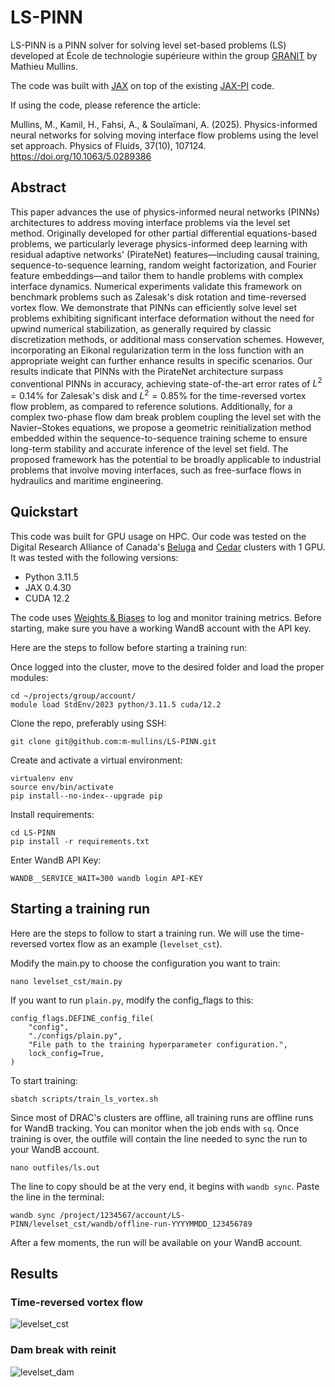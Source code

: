 # LS-PINN

LS-PINN is a PINN solver for solving level set-based problems (LS) developed at École de technologie supérieure within the group [GRANIT](https://www.etsmtl.ca/recherche/laboratoires-et-chaires-ets/granit) by Mathieu Mullins.

The code was built with [JAX](https://docs.jax.dev/) on top of the existing [JAX-PI](https://github.com/PredictiveIntelligenceLab/jaxpi/) code.

If using the code, please reference the article:

Mullins, M., Kamil, H., Fahsi, A., & Soulaïmani, A. (2025). Physics-informed neural networks for solving moving interface flow problems using the level set approach. Physics of Fluids, 37(10), 107124. https://doi.org/10.1063/5.0289386


## Abstract

This paper advances the use of physics-informed neural networks (PINNs) architectures to address moving interface problems via the level set method. Originally developed for other partial differential equations-based problems, we particularly leverage physics-informed deep learning with residual adaptive networks' (PirateNet) features—including causal training, sequence-to-sequence learning, random weight factorization, and Fourier feature embeddings—and tailor them to handle problems with complex interface dynamics. Numerical experiments validate this framework on benchmark problems such as Zalesak's disk rotation and time-reversed vortex flow. We demonstrate that PINNs can efficiently solve level set problems exhibiting significant interface deformation without the need for upwind numerical stabilization, as generally required by classic discretization methods, or additional mass conservation schemes. However, incorporating an Eikonal regularization term in the loss function with an appropriate weight can further enhance results in specific scenarios. Our results indicate that PINNs with the PirateNet architecture surpass conventional PINNs in accuracy, achieving state-of-the-art error rates of $L^2=0.14\%$ for Zalesak's disk and $L^2=0.85\%$ for the time-reversed vortex flow problem, as compared to reference solutions. Additionally, for a complex two-phase flow dam break problem coupling the level set with the Navier–Stokes equations, we propose a geometric reinitialization method embedded within the sequence-to-sequence training scheme to ensure long-term stability and accurate inference of the level set field. The proposed framework has the potential to be broadly applicable to industrial problems that involve moving interfaces, such as free-surface flows in hydraulics and maritime engineering.

## Quickstart

This code was built for GPU usage on HPC. Our code was tested on the Digital Research Alliance of Canada's [Beluga](https://docs.alliancecan.ca/wiki/B%C3%A9luga/) and [Cedar](https://docs.alliancecan.ca/wiki/Cedar) clusters with 1 GPU.
It was tested with the following versions:

- Python 3.11.5
- JAX 0.4.30
- CUDA 12.2

The code uses [Weights & Biases](https://wandb.ai/site) to log and monitor training metrics. Before starting, make sure you have a working WandB account with the API key.

Here are the steps to follow before starting a training run:

Once logged into the cluster, move to the desired folder and load the proper modules:
```
cd ~/projects/group/account/
module load StdEnv/2023 python/3.11.5 cuda/12.2
```

Clone the repo, preferably using SSH:
```
git clone git@github.com:m-mullins/LS-PINN.git
```

Create and activate a virtual environment:
```
virtualenv env
source env/bin/activate
pip install--no-index--upgrade pip
```

Install requirements:
```
cd LS-PINN
pip install -r requirements.txt
```

Enter WandB API Key:
```
WANDB__SERVICE_WAIT=300 wandb login API-KEY
```

## Starting a training run

Here are the steps to follow to start a training run. We will use the time-reversed vortex flow as an example (``levelset_cst``).

Modify the main.py to choose the configuration you want to train:
```
nano levelset_cst/main.py
```

If you want to run ``plain.py``, modify the config_flags to this:
```
config_flags.DEFINE_config_file(
    "config",
    "./configs/plain.py",
    "File path to the training hyperparameter configuration.",
    lock_config=True,
)
```

To start training:
```
sbatch scripts/train_ls_vortex.sh
```

Since most of DRAC's clusters are offline, all training runs are offline runs for WandB tracking. You can monitor when the job ends with `sq`. Once training is over, the outfile will contain the line needed to sync the run to your WandB account.
```
nano outfiles/ls.out
```
The line to copy should be at the very end, it begins with `wandb sync`. Paste the line in the terminal:
```
wandb sync /project/1234567/account/LS-PINN/levelset_cst/wandb/offline-run-YYYYMMDD_123456789
```
After a few moments, the run will be available on your WandB account.

## Results

### Time-reversed vortex flow
![levelset_cst](examples/time_rev_vortex_pirate_s2s.gif)

### Dam break with reinit
![levelset_dam](examples/level_set_dam_break_reinit.gif)